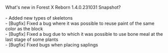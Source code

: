 What's new in Forest X Reborn 1.4.0.231031 Snapshot?<br />
<br /> - Added new types of skeletons
<br /> - [Bugfix] Fixed a bug where it was possible to reuse paint of the same color as the block
<br /> - [Bugfix] Fixed a bug due to which it was possible to use bone meal at the last stage of some plants
<br /> - [Bugfix] Fixed bugs when placing saplings
